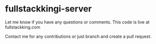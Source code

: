 # fullstackkingi-server
Let me know if you have any questions or comments. This code is live at fullstackking.com

Contact me for any contributions or just branch and create a pull request. 
